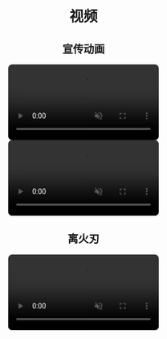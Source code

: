 <style>
video{
    border-radius:8px;
}
</style>
<div align=center>

# 视频
## 宣传动画
<video muted="muted" autoplay="true" loop="loop"  src="/videos/kv-video.webm" width="auto"></video>
<video muted="muted" autoplay="true" loop="loop"  src="https://static.vaeal.com/valfans/kv-bgvideo.mpeg" width="auto"></video>

## 离火刃
<video muted="muted" autoplay="true" loop="loop"  src="https://static.vaeal.com/valfans/sec5-vd1.mpeg" width="auto"></video>
</div>
